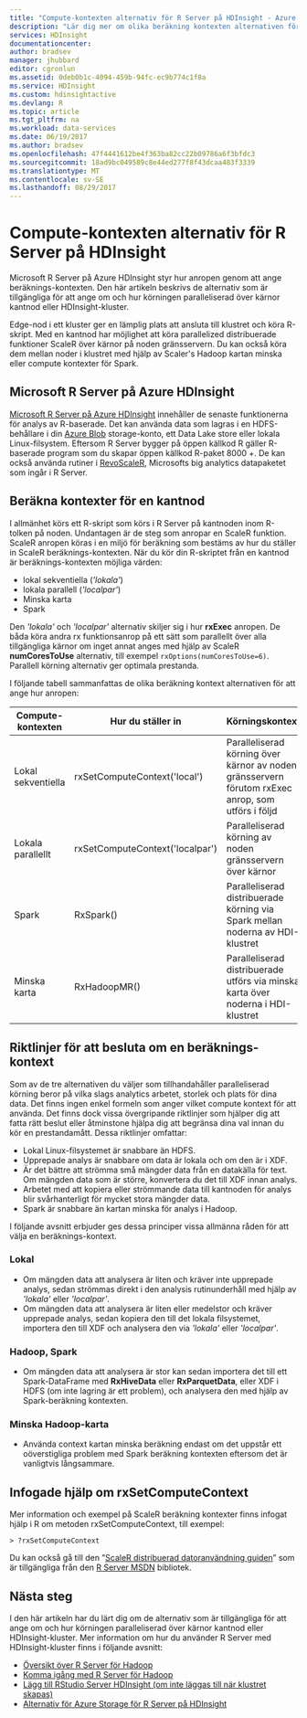 ```yaml
---
title: "Compute-kontexten alternativ för R Server på HDInsight - Azure | Microsoft Docs"
description: "Lär dig mer om olika beräkning kontexten alternativen för användare med R Server på HDInsight"
services: HDInsight
documentationcenter: 
author: bradsev
manager: jhubbard
editor: cgronlun
ms.assetid: 0deb0b1c-4094-459b-94fc-ec9b774c1f8a
ms.service: HDInsight
ms.custom: hdinsightactive
ms.devlang: R
ms.topic: article
ms.tgt_pltfrm: na
ms.workload: data-services
ms.date: 06/19/2017
ms.author: bradsev
ms.openlocfilehash: 47f4441612be4f363ba82cc22b09786a6f3bfdc3
ms.sourcegitcommit: 18ad9bc049589c8e44ed277f8f43dcaa483f3339
ms.translationtype: MT
ms.contentlocale: sv-SE
ms.lasthandoff: 08/29/2017
---
```

# <a name="compute-context-options-for-r-server-on-hdinsight"></a>Compute-kontexten alternativ för R Server på HDInsight

Microsoft R Server på Azure HDInsight styr hur anropen genom att ange beräknings-kontexten. Den här artikeln beskrivs de alternativ som är tillgängliga för att ange om och hur körningen paralleliserad över kärnor kantnod eller HDInsight-kluster.

Edge-nod i ett kluster ger en lämplig plats att ansluta till klustret och köra R-skript. Med en kantnod har möjlighet att köra parallelized distribuerade funktioner ScaleR över kärnor på noden gränsservern. Du kan också köra dem mellan noder i klustret med hjälp av Scaler's Hadoop kartan minska eller compute kontexter för Spark.

## <a name="microsoft-r-server-on-azure-hdinsight"></a>Microsoft R Server på Azure HDInsight
[Microsoft R Server på Azure HDInsight](hdinsight-hadoop-r-server-overview.md) innehåller de senaste funktionerna för analys av R-baserade. Det kan använda data som lagras i en HDFS-behållare i din [Azure Blob](../storage/common/storage-introduction.md "Azure Blob storage") storage-konto, ett Data Lake store eller lokala Linux-filsystem. Eftersom R Server bygger på öppen källkod R gäller R-baserade program som du skapar öppen källkod R-paket 8000 +. De kan också använda rutiner i [RevoScaleR](https://msdn.microsoft.com/microsoft-r/scaler/scaler), Microsofts big analytics datapaketet som ingår i R Server.  

## <a name="compute-contexts-for-an-edge-node"></a>Beräkna kontexter för en kantnod
I allmänhet körs ett R-skript som körs i R Server på kantnoden inom R-tolken på noden. Undantagen är de steg som anropar en ScaleR funktion. ScaleR anropen köras i en miljö för beräkning som bestäms av hur du ställer in ScaleR beräknings-kontexten.  När du kör din R-skriptet från en kantnod är beräknings-kontexten möjliga värden:

- lokal sekventiella (*'lokala'*)
- lokala parallell (*'localpar'*)
- Minska karta
- Spark

Den *'lokala'* och *'localpar'* alternativ skiljer sig i hur **rxExec** anropen. De båda köra andra rx funktionsanrop på ett sätt som parallellt över alla tillgängliga kärnor om inget annat anges med hjälp av ScaleR **numCoresToUse** alternativ, till exempel `rxOptions(numCoresToUse=6)`. Parallell körning alternativ ger optimala prestanda.

I följande tabell sammanfattas de olika beräkning kontext alternativen för att ange hur anropen:

| Compute-kontexten  | Hur du ställer in                      | Körningskontext                        |
| ---------------- | ------------------------------- | ---------------------------------------- |
| Lokal sekventiella | rxSetComputeContext('local')    | Paralleliserad körning över kärnor av noden gränsservern förutom rxExec anrop, som utförs i följd |
| Lokala parallellt   | rxSetComputeContext('localpar') | Paralleliserad körning av noden gränsservern över kärnor |
| Spark            | RxSpark()                       | Paralleliserad distribuerade körning via Spark mellan noderna av HDI-klustret |
| Minska karta       | RxHadoopMR()                    | Paralleliserad distribuerade utförs via minska karta över noderna i HDI-klustret |

## <a name="guidelines-for-deciding-on-a-compute-context"></a>Riktlinjer för att besluta om en beräknings-kontext

Som av de tre alternativen du väljer som tillhandahåller paralleliserad körning beror på vilka slags analytics arbetet, storlek och plats för dina data. Det finns ingen enkel formeln som anger vilket compute kontext för att använda. Det finns dock vissa övergripande riktlinjer som hjälper dig att fatta rätt beslut eller åtminstone hjälpa dig att begränsa dina val innan du kör en prestandamått. Dessa riktlinjer omfattar:

- Lokal Linux-filsystemet är snabbare än HDFS.
- Upprepade analys är snabbare om data är lokala och om den är i XDF.
- Är det bättre att strömma små mängder data från en datakälla för text. Om mängden data som är större, konvertera du det till XDF innan analys.
- Arbetet med att kopiera eller strömmande data till kantnoden för analys blir svårhanterligt för mycket stora mängder data.
- Spark är snabbare än kartan minska för analys i Hadoop.

I följande avsnitt erbjuder ges dessa principer vissa allmänna råden för att välja en beräknings-kontext.

### <a name="local"></a>Lokal
* Om mängden data att analysera är liten och kräver inte upprepade analys, sedan strömmas direkt i den analysis rutinunderhåll med hjälp av *'lokala'* eller *'localpar'*.
* Om mängden data att analysera är liten eller medelstor och kräver upprepade analys, sedan kopiera den till det lokala filsystemet, importera den till XDF och analysera den via *'lokala'* eller *'localpar'*.

### <a name="hadoop-spark"></a>Hadoop, Spark
* Om mängden data att analysera är stor kan sedan importera det till ett Spark-DataFrame med **RxHiveData** eller **RxParquetData**, eller XDF i HDFS (om inte lagring är ett problem), och analysera den med hjälp av Spark-beräkning kontexten.

### <a name="hadoop-map-reduce"></a>Minska Hadoop-karta
* Använda context kartan minska beräkning endast om det uppstår ett oöverstigliga problem med Spark beräkning kontexten eftersom det är vanligtvis långsammare.  

## <a name="inline-help-on-rxsetcomputecontext"></a>Infogade hjälp om rxSetComputeContext
Mer information och exempel på ScaleR beräkning kontexter finns infogat hjälp i R om metoden rxSetComputeContext, till exempel:

    > ?rxSetComputeContext

Du kan också gå till den ”[ScaleR distribuerad datoranvändning guiden](https://msdn.microsoft.com/microsoft-r/scaler-distributed-computing)” som är tillgängliga från den [R Server MSDN](https://msdn.microsoft.com/library/mt674634.aspx "R Server på MSDN") bibliotek.

## <a name="next-steps"></a>Nästa steg
I den här artikeln har du lärt dig om de alternativ som är tillgängliga för att ange om och hur körningen paralleliserad över kärnor kantnod eller HDInsight-kluster. Mer information om hur du använder R Server med HDInsight-kluster finns i följande avsnitt:

* [Översikt över R Server för Hadoop](hdinsight-hadoop-r-server-overview.md)
* [Komma igång med R Server för Hadoop](hdinsight-hadoop-r-server-get-started.md)
* [Lägg till RStudio Server HDInsight (om inte läggas till när klustret skapas)](hdinsight-hadoop-r-server-install-r-studio.md)
* [Alternativ för Azure Storage för R Server på HDInsight](hdinsight-hadoop-r-server-storage.md)

